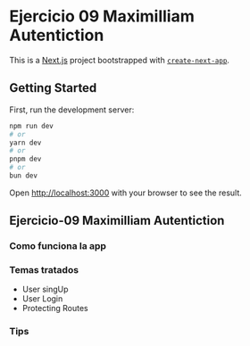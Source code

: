 # Ejercicio 09 Maximilliam Autentiction

This is a [Next.js](https://nextjs.org) project bootstrapped with [`create-next-app`](https://nextjs.org/docs/app/api-reference/cli/create-next-app).

## Getting Started

First, run the development server:

```bash
npm run dev
# or
yarn dev
# or
pnpm dev
# or
bun dev
```

Open [http://localhost:3000](http://localhost:3000) with your browser to see the result.

## Ejercicio-09 Maximilliam Autentiction

### Como funciona la app

### Temas tratados

- User singUp
- User Login
- Protecting Routes

### Tips
